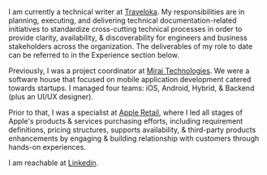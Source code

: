 I am currently a technical writer at [Traveloka](https://traveloka.com). My responsibilities are in planning, executing, and delivering technical documentation-related initiatives to standardize cross-cutting technical processes in order to provide clarity, availability, & discoverability for engineers and business stakeholders across the organization. The deliverables of my role to date can be referred to in the Experience section below. 

Previously, I was a project coordinator at [Mirai Technologies](https://mirai.co.id/). We were a software house that focused on mobile application development catered towards startups. I managed four teams: iOS, Android, Hybrid, & Backend (plus an UI/UX designer). 

Prior to that, I was a specialist at [Apple Retail](https://www.apple.com/retail/), where I led all stages of Apple's products & services purchasing efforts, including requirement definitions, pricing structures, supports availability, & third-party products enhancements by engaging & building relationship with customers through hands-on experiences. 

I am reachable at [Linkedin](https://www.linkedin.com/in/yohanneswijaya/). 
